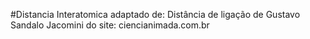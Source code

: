 #Distancia Interatomica
adaptado de: Distância de ligação de Gustavo Sandalo Jacomini do site: ciencianimada.com.br
